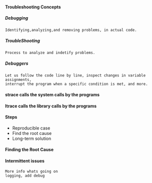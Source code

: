 #### Troubleshooting Concepts

##### Debugging

    Identifying,analyzing,and removing problems, in actual code.

##### TroubleShooting

    Process to analyze and indetify problems.

##### Debuggers
    
    Let us follow the code line by line, inspect changes in variable assignments,
    interrupt the program when a specific condition is met, and more.


#### strace calls the system calls by the programs
#### ltrace calls the library calls by the programs


#### Steps

 * Reproducible case
 * Find the root cause
 * Long-term solution


#### Finding the Root Cause

    

#### Intermittent issues

    More info whats going on
    logging, add debug

    
